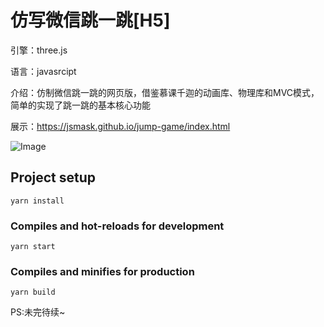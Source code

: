 # 仿写微信跳一跳[H5]

引擎：three.js

语言：javasrcipt

介绍：仿制微信跳一跳的网页版，借鉴慕课千迦的动画库、物理库和MVC模式，简单的实现了跳一跳的基本核心功能

展示：https://jsmask.github.io/jump-game/index.html

![Image](http://pic.yupoo.com/jsmask/2902398a/8aaa3939.png)

## Project setup
```
yarn install
```

### Compiles and hot-reloads for development
```
yarn start
```

### Compiles and minifies for production
```
yarn build
```

PS:未完待续~